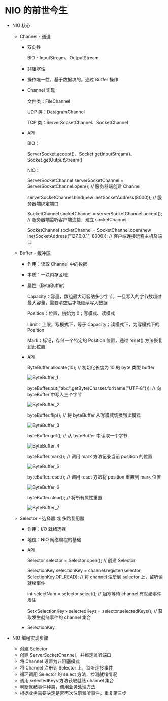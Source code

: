 # NIO 的前世今生

* NIO 核心

  * Channel - 通道

    * 双向性

      BIO - InputStream、OutputStream

    * 非阻塞性

    * 操作唯一性，基于数据块的，通过 Buffer 操作

    * Channel 实现

      文件类：FileChannel

      UDP 类：DatagramChannel

      TCP 类：ServerSocketChannel、SocketChannel
      
    * API

      BIO：

      ServerSocket.accept()、Socket.getInputStream()、Socket.getOutputStream()

      NIO：

      ServerSocketChannel serverSocketChannel = ServerSocketChannel.open(); // 服务器端创建 Channel

      serverSocketChannel.bind(new InetSocketAddress(8000)); // 服务器端绑定端口

      SocketChannel socketChannel = serverSocketChannel.accept(); // 服务器端监听客户端连接，建立 socketChannel

      SocketChannel socketChannel = SocketChannel.open(new InetSocketAddress("127.0.0.1", 8000)); // 客户端连接远程主机及端口

  * Buffer - 缓冲区

    * 作用：读取 Channel 中的数据

    * 本质：一块内存区域

    * 属性（ByteBuffer）

      Capacity：容量，数组最大可容纳多少字节，一旦写入的字节数超过最大容量，需要清空后才能继续写入数据

      Position：位置，初始为 0；写模式、读模式

      Limit：上限，写模式下，等于 Capacity；读模式下，为写模式下的 Position

      Mark：标记，存储一个特定的 Position 位置，通过 reset() 方法恢复到此位置

    * API

      ByteBuffer.allocate(10); // 初始化长度为 10 的 byte 类型 buffer

      ![ByteBuffer_1](https://github.com/songor/java-io-learned/blob/master/capture/ByteBuffer_1.PNG?raw=true)

      byteBuffer.put("abc".getByte(Charset.forName("UTF-8"))); // 向 byteBuffer 中写入三个字节

      ![ByteBuffer_2](https://github.com/songor/java-io-learned/blob/master/capture/ByteBuffer_2.PNG?raw=true)

      byteBuffer.flip(); // 将 byteBuffer 从写模式切换到读模式

      ![ByteBuffer_3](https://github.com/songor/java-io-learned/blob/master/capture/ByteBuffer_3.PNG?raw=true)

      byteBuffer.get(); // 从 byteBuffer 中读取一个字节
      
      ![ByteBuffer_4](https://github.com/songor/java-io-learned/blob/master/capture/ByteBuffer_4.PNG?raw=true)
      
      byteBuffer.mark(); // 调用 mark 方法记录当前 position 的位置
      
      ![ByteBuffer_5](https://github.com/songor/java-io-learned/blob/master/capture/ByteBuffer_5.PNG?raw=true)
      
      byteBuffer.reset(); // 调用 reset 方法将 position 重置到 mark 位置
      
      ![ByteBuffer_6](https://github.com/songor/java-io-learned/blob/master/capture/ByteBuffer_6.PNG?raw=true)
      
      byteBuffer.clear(); // 将所有属性重置
      
      ![ByteBuffer_7](https://github.com/songor/java-io-learned/blob/master/capture/ByteBuffer_7.PNG?raw=true)

  * Selector - 选择器 或 多路复用器

    * 作用：I/O 就绪选择
    
    * 地位：NIO 网络编程的基础
    
    * API
    
      Selector selector = Selector.open(); // 创建 Selector
    
      SelectionKey selectionKey = channel.register(selector, SelectionKey.OP_READ); // 将 channel 注册到 selector 上，监听读就绪事件
    
      int selectNum = selector.select(); // 阻塞等待 channel 有就绪事件发生
    
      Set\<SelectionKey\> selectedKeys = selector.selectedKeys(); // 获取发生就绪事件的 channel 集合
    
    * SelectionKey

* NIO 编程实现步骤
  * 创建 Selector
  * 创建 ServerSocketChannel，并绑定监听端口
  * 将 Channel 设置为非阻塞模式
  * 将 Channel 注册到 Selector 上，监听连接事件
  * 循环调用 Selector 的 select 方法，检测就绪情况
  * 调用 selectedKeys 方法获取就绪 channel 集合
  * 判断就绪事件种类，调用业务处理方法
  * 根据业务需要决定是否再次注册监听事件，重复第三步